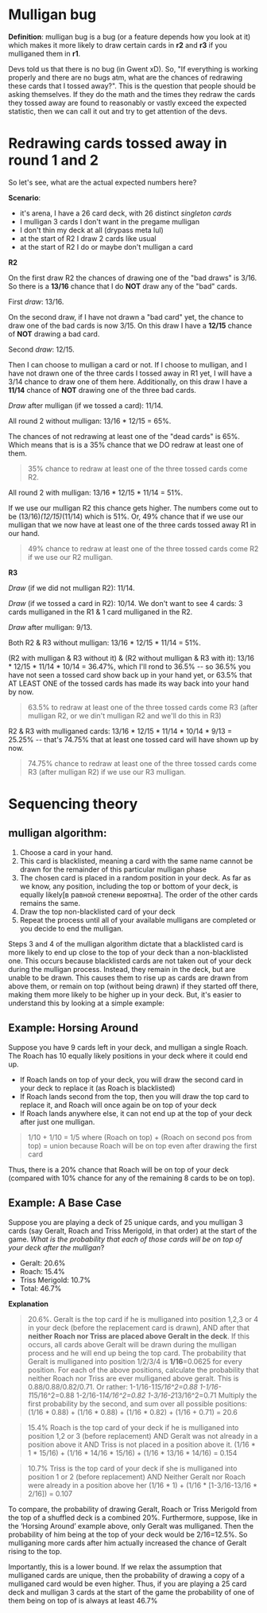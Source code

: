 # Mulligan bug

**Definition**: mulligan bug is a bug (or a feature depends how you look at it) which makes it more likely to draw certain cards in **r2** and **r3** if you mulliganed them in **r1**.

Devs told us that there is no bug (in Gwent xD). So, "If everything is working properly and there are no bugs atm, what are the chances of redrawing these cards that I tossed away?". This is the question that people should be asking themselves. If they do the math and the times they redraw the cards they tossed away are found to reasonably or vastly exceed the expected statistic, then we can call it out and try to get attention of the devs.

# Redrawing cards tossed away in round 1 and 2

So let's see, what are the actual expected numbers here?

**Scenario**:

- it's arena, I have a 26 card deck, with 26 distinct *singleton cards*
- I mulligan 3 cards I don't want in the pregame mulligan
- I don't thin my deck at all (drypass meta lul)
- at the start of R2 I draw 2 cards like usual
- at the start of R2 I do or maybe don't mulligan a card

**R2**

On the first draw R2 the chances of drawing one of the "bad draws" is 3/16. So there is a **13/16** chance that I do **NOT** draw any of the "bad" cards.

First *draw*: 13/16.

On the second draw, if I have not drawn a "bad card" yet, the chance to draw one of the bad cards is now 3/15. On this draw I have a **12/15** chance of **NOT** drawing a bad card.

Second *draw*: 12/15.

Then I can choose to mulligan a card or not. If I choose to mulligan, and I have not drawn one of the three cards I tossed away in R1 yet, I will have a 3/14 chance to draw one of them here. Additionally, on this draw I have a **11/14** chance of **NOT** drawing one of the three bad cards.

*Draw* after mulligan (if we tossed a card): 11/14.

All round 2 without mulligan: 13/16 * 12/15 = 65%. 

The chances of not redrawing at least one of the "dead cards" is 65%. Which means that is is a 35% chance that we DO redraw at least one of them.

> 35% chance to redraw at least one of the three tossed cards come R2.

All round 2 with mulligan: 13/16 * 12/15 * 11/14 = 51%.

If we use our mulligan R2 this chance gets higher. The numbers come out to be (13/16)*(12/15)*(11/14) which is 51%. Or, 49% chance that if we use our mulligan that we now have at least one of the three cards tossed away R1 in our hand.

> 49% chance to redraw at least one of the three tossed cards come R2 if we use our R2 mulligan.

**R3**

*Draw* (if we did not mulligan R2): 11/14.

*Draw* (if we tossed a card in R2): 10/14. We don't want to see 4 cards: 3 cards mulliganed in the R1 & 1 card mulliganed in the R2.

*Draw* after mulligan: 9/13.

Both R2 & R3 without mulligan: 13/16 * 12/15 * 11/14 = 51%.

(R2 with mulligan & R3 without it) & (R2 without mulligan & R3 with it): 13/16 * 12/15 * 11/14 * 10/14 = 36.47%, which I'll rond to 36.5% -- so 36.5% you have not seen a tossed card show back up in your hand yet, or 63.5% that AT LEAST ONE of the tossed cards has made its way back into your hand by now.

> 63.5% to redraw at least one of the three tossed cards come R3 (after mulligan R2, or we din't mulligan R2 and we'll do this in R3)

R2 & R3 with mulliganed cards: 13/16 * 12/15 * 11/14 * 10/14 * 9/13 = 25.25% -- that's 74.75% that at least one tossed card will have shown up by now.

> 74.75% chance to redraw at least one of the three tossed cards come R3 (after mulligan R2) if we use our R3 mulligan.

# Sequencing theory

## mulligan algorithm:

1. Choose a card in your hand.
2. This card is blacklisted, meaning a card with the same name cannot be drawn for the remainder of this particular mulligan phase
3. The chosen card is placed in a random position in your deck. As far as we know, any position, including the top or bottom of your deck, is equally likely[в равной степени вероятна]. The order of the other cards remains the same.
4. Draw the top non-blacklisted card of your deck
5. Repeat the process until all of your available mulligans are completed or you decide to end the mulligan.

Steps 3 and 4 of the mulligan algorithm dictate that a blacklisted card is more likely to end up close to the top of your deck than a non-blacklisted one. This occurs because blacklisted cards are not taken out of your deck during the mulligan process. Instead, they remain in the deck, but are unable to be drawn. This causes them to rise up as cards are drawn from above them, or remain on top (without being drawn) if they started off there, making them more likely to be higher up in your deck. But, it's easier to understand this by looking at a simple example:

## Example: Horsing Around

Suppose you have 9 cards left in your deck, and mulligan a single Roach. The Roach has 10 equally likely positions in your deck where it could end up.

- If Roach lands on top of your deck, you will draw the second card in your deck to replace it (as Roach is blacklisted)
- If Roach lands second from the top, then you will draw the top card to replace it, and Roach will once again be on top of your deck
- If Roach lands anywhere else, it can not end up at the top of your deck after just one mulligan.

> 1/10 + 1/10 = 1/5 where (Roach on top) + (Roach on second pos from top) = union because Roach will be on top even after drawing the first card

Thus, there is a 20% chance that Roach will be on top of your deck (compared with 10% chance for any of the remaining 8 cards to be on top).

## Example: A Base Case

Suppose you are playing a deck of 25 unique cards, and you mulligan 3 cards (say Geralt, Roach and Triss Merigold, in that order) at the start of the game. *What is the probability that each of those cards will be on top of your deck after the mulligan*?

- Geralt: 20.6%
- Roach: 15.4%
- Triss Merigold: 10.7%
- Total: 46.7%

**Explanation**

> 20.6%.
Geralt is the top card if he is mulliganed into position 1,2,3 or 4 in your deck (before the replacement card is drawn), AND after that **neither Roach nor Triss are placed above Geralt in the deck**. If this occurs, all cards above Geralt will be drawn during the mulligan process and he will end up being the top card.
The probability that Geralt is mulliganed into position 1/2/3/4 is **1/16**=0.0625 for every position.
For each of the above positions, calculate the probability that neither Roach nor Triss are ever mulliganed above geralt. This is 0.88/0.88/0.82/0.71. Or rather:
1-1/16-1*15/16^2=0.88
1-1/16-1*15/16^2=0.88
1-2/16-1*14/16^2=0.82
1-3/16-2*13/16^2=0.71
Multiply the first probability by the second, and sum over all possible positions:
(1/16 * 0.88) + (1/16 * 0.88) + (1/16 * 0.82) + (1/16 + 0.71) = 20.6

>15.4%
Roach is the top card of your deck if he is mulliganed into position 1,2 or 3 (before replacement) AND Geralt was not already in a position above it AND Triss is not placed in a position above it.
(1/16 * 1 * 15/16) + (1/16 * 14/16 * 15/16) + (1/16 * 13/16 * 14/16) = 0.154

>10.7%
Triss is the top card of your deck if she is mulliganed into position 1 or 2 (before replacement) AND Neither Geralt nor Roach were already in a position above her
(1/16 * 1) + (1/16 * [1-3/16-13/16 * 2/16]) = 0.107

To compare, the probability of drawing Geralt, Roach or Triss Merigold from the top of a shuffled deck is a combined 20%. Furthermore, suppose, like in the ‘Horsing Around’ example above, only Geralt was mulliganed. Then the probability of him being at the top of your deck would be 2/16=12.5%. So mulliganing more cards after him actually increased the chance of Geralt rising to the top.

Importantly, this is a lower bound. If we relax the assumption that mulliganed cards are unique, then the probability of drawing a copy of a mulliganed card would be even higher. Thus, if you are playing a 25 card deck and mulligan 3 cards at the start of the game the probability of one of them being on top of is always at least 46.7%

